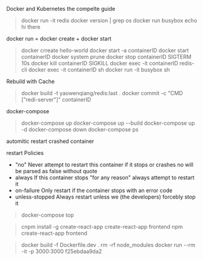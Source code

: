 Docker and Kubernetes the compelte guide

> docker run -it redis
> docker version | grep os
> docker run busybox echo hi there

docker run = docker create + docker start

> docker crreate hello-world
> docker start -a containerID
> docker start containerID
> docker system prune
> docker stop containerID SIGTERM 10s 
> docker kill containerID SIGKILL
> docker exec -it containerID redis-cli
> docker exec -it containerID sh
> docker run -it busybox sh


Rebuild with Cache

> docker build  -t yaowenqiang/redis:last .
> docker commit -c "CMD ["redi-server"]"  containerID 



docker-compose

> docker-compose up
> docker-compose up --build
> docker-compose up -d
> docker-compose down
> docker-compose ps

automitic restart crashed container

restart Policies

+ "no"  Never attempt to restart this container if it stops or crashes no will be parsed as false without quote
+ always If this container stops "for any reason" always attempt to restart it
+ on-failure Only restart if the container stops with an error code
+ unless-stopped  Always restart unless we (the developers) forcebly stop it

> docker-compose top


> cnpm install -g create-react-app
> create-react-app frontend
> npm create-react-app frontend

> docker build -f Dockerfile.dev .
> rm -rf node_modules
> docker run --rm  -it  -p 3000:3000 f25ebdaa9da2


